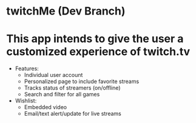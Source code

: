 # twitchMe (Dev Branch)
# This app intends to give the user a customized experience of twitch.tv
* Features:
  - Individual user account
  - Personalized page to include favorite streams
  - Tracks status of streamers (on/offline)
  - Search and filter for all games
* Wishlist:
  - Embedded video
  - Email/text alert/update for live streams
